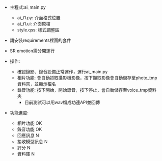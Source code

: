 - 主程式:ai_main.py
    - ai_t1.py: 介面格式位置
    - ai_t1.ui: 介面原檔
    - style.qss: 樣式調整區

- 請安裝requirements裡面的套件
- SR emotion需分開運行

- 操作:
    - 確認錄影、錄音設備正常運作，運行ai_main.py
    - 相片功能: 會自動抓取攝影機影像，按下擷取影像會自動儲存至photo_tmp資料夾，並顯示檔名
    - 錄音功能: 按下開始，開始錄音，按下停止，會自動儲存至voice_tmp資料夾
        - 目前測試可以用wav檔成功連API並回傳

- 功能進度:
    - 相片功能 OK
    - 錄音功能 OK
    - 回應訊息 N
    - 接收模型訊息 N
    - 評分 N
    - 資料庫 N